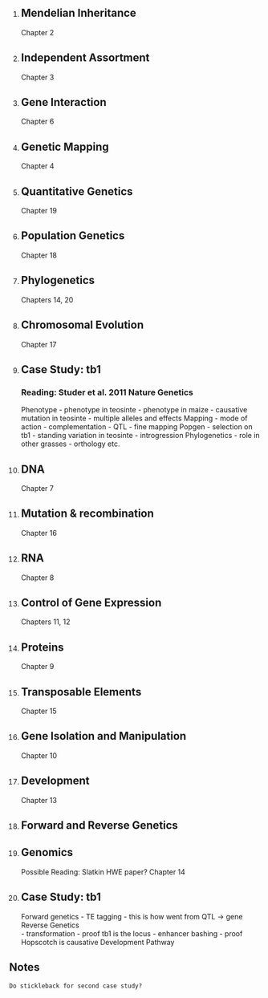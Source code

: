 1. ## Mendelian Inheritance
	Chapter 2

1. ## Independent Assortment
	Chapter 3

1. ## Gene Interaction
	Chapter 6

1. ## Genetic Mapping
	Chapter 4

1. ## Quantitative Genetics
	Chapter 19

1. ## Population Genetics
	Chapter 18

1. ## Phylogenetics
	Chapters 14, 20

1. ## Chromosomal Evolution
	Chapter 17

1. ## Case Study: tb1
	### Reading: Studer et al. 2011 Nature Genetics
	Phenotype
		- phenotype in teosinte
		- phenotype in maize
		- causative mutation in teosinte
		- multiple alleles and effects
	Mapping
		- mode of action
		- complementation
		- QTL
		- fine mapping
	Popgen
		- selection on tb1
		- standing variation in teosinte
		- introgression
	Phylogenetics
		- role in other grasses
		- orthology etc.

1. ## DNA
	Chapter 7

1. ## Mutation & recombination
	Chapter 16 

1. ## RNA
	Chapter 8

1. ## Control of Gene Expression
	Chapters 11, 12

1. ## Proteins
	Chapter 9

1. ## Transposable Elements
	Chapter 15

1. ## Gene Isolation and Manipulation
	Chapter 10

1. ## Development
	Chapter 13

1. ## Forward and Reverse Genetics	

1. ## Genomics
	Possible Reading: Slatkin HWE paper?
	Chapter 14

1. ## Case Study: tb1
	Forward genetics
		- TE tagging
			- this is how went from QTL -> gene
	Reverse Genetics	
		- transformation
			- proof tb1 is the locus
		- enhancer bashing
			- proof Hopscotch is causative
	Development
	Pathway

## Notes
	Do stickleback for second case study?
